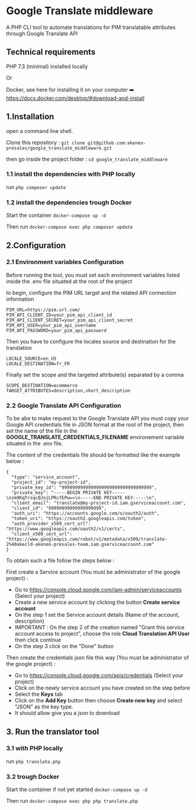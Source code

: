 # Google Translate middleware
A PHP CLI tool to automate translations for PIM translatable attributes through Google Translate API

## Technical requirements

PHP 7.3 (minimal) installed locally

Or

Docker, see here for installing it on your computer ➡️ https://docs.docker.com/desktop/#download-and-install

## 1.Installation

open a command line shell.

Clone this repository : `git clone git@github.com:akeneo-presales/google_translate_middleware.git`

then go inside the project folder : `cd google_translate_middleware`

### 1.1 install the dependencies with PHP locally
run `php composer update`

### 1.2 install the dependencies trough Docker
Start the container
`docker-compose up -d`

Then run
`docker-compose exec php composer update`

## 2.Configuration

### 2.1 Environment variables Configuration

Before running the tool, you must set each environment variables listed inside the .env file situated at the root of the project

to begin, configure the PIM URL target and the related API connection information
```
PIM_URL=https://pim.url.com/
PIM_API_CLIENT_ID=your_pim_api_client_id
PIM_API_CLIENT_SECRET=your_pim_api_client_secret
PIM_API_USER=your_pim_api_username
PIM_API_PASSWORD=your_pim_api_password
```

Then you have to configure the locales source and destination for the translation
```
LOCALE_SOURCE=en_US
LOCALE_DESTINATION=fr_FR
```
Finally set the scope and the targeted attribute(s) separated by a comma
```
SCOPE_DESTINATION=ecommerce
TARGET_ATTRIBUTES=description,short_description
```

### 2.2 Google Translate API Configuration

To be abe to make request to the Google Translate API you must copy your Google API credentials file in JSON format at the root of the project, then set the name of the file in the **GOOGLE_TRANSLATE_CREDENTIALS_FILENAME** environement variable situated in the .env file. 

The content of the credentials file should be formatted like the example below :
```
{
  "type": "service_account",
  "project_id": "my-project-id",
  "private_key_id": "9999999999999999999999999999999999",
  "private_key": "-----BEGIN PRIVATE KEY-----\nzm9KqTrsqcQJojLPRcfEPw==\n-----END PRIVATE KEY-----\n",
  "client_email": "translate@my-project-id.iam.gserviceaccount.com",
  "client_id": "99999999999999999999",
  "auth_uri": "https://accounts.google.com/o/oauth2/auth",
  "token_uri": "https://oauth2.googleapis.com/token",
  "auth_provider_x509_cert_url": "https://www.googleapis.com/oauth2/v1/certs",
  "client_x509_cert_url": "https://www.googleapis.com/robot/v1/metadata/x509/translate-2%40akecld-akeneo-presales-team.iam.gserviceaccount.com"
}
```

To obtain such a file follow the steps below :

First create a Service account (You must be administrator of the google project) :
- Go to https://console.cloud.google.com/iam-admin/serviceaccounts (Select your project)
- Create a new service account by clicking the button  **Create service account**
- On the step 1 set the Service account details (Name of the account, description)
- IMPORTANT : On the step 2 of the creation named "Grant this service account access to project", choose the role **Cloud Translation API User** then click continue
- On the step 3 click on the "Done" button

Then create the credentials json file this way (You must be administrator of the google project) :
- Go to https://console.cloud.google.com/apis/credentials (Select your project)
- Click on the newly service account you have created on the step before
- Select the **Keys** tab
- Click on the **Add Key** button then choose **Create new key** and select "JSON" as the key type.
- It should allow give you a json to download

## 3. Run the translator tool

### 3.1 with PHP locally
run `php translate.php`

### 3.2 trough Docker
Start the container if not yet started
`docker-compose up -d`

Then run
`docker-compose exec php php translate.php`



